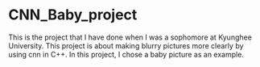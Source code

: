 # CNN_Baby_project
This is the project that I have done when I was a sophomore at Kyunghee University. 
This project is about making blurry pictures more clearly by using cnn in C++.
In this project, I chose a baby picture as an example.
